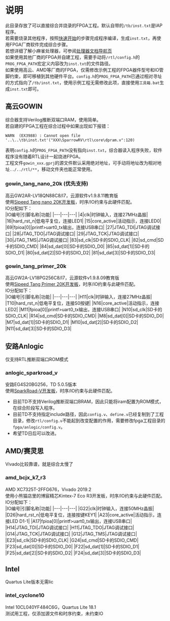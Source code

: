 # 说明
此目录存放了可以直接综合并烧录的FPGA工程。默认自带的`/tb/inst.txt`是IAP程序。  
若需要烧录其他程序，按照[快速开始](/doc/使用手册/快速开始.md)的步骤完成程序编译，生成`inst.txt`，再使用FPGA厂商软件完成综合步骤。  
若想详细了解小麻雀处理器，可参阅[处理器文档导航页](/doc/文档导航.md)  
如果使用其他厂商的FPGA并自建工程，需要手动将`/rtl/config.h`的`PROG_FPGA_PATH`宏定义内容改为`inst.txt`的文件路径。  
如果使用高云、AMD等厂商的FPGA，仅需修改示例工程的FPGA器件型号和IO管脚约束，即可移植到其他硬件平台。`config.h`的`PROG_FPGA_PATH`已通过相对寻址的方式指向了`/tb/inst.txt`，使用示例工程无需修改此项，直接使用`工具箱.bat`生成`inst.txt`即可。  

## 高云GOWIN
综合器支持Verilog推断双端口RAM，使用简单。  
若自建的FPGA工程在综合过程中如果出现如下报错：  
```
WARN  (EX3988) : Cannot open file '..\..\tb\inst.txt'("XXX\SparrowRV\rtl\core\dpram.v":120)
```
表明`config.h`的`PROG_FPGA_PATH`没有指向`inst.txt`，综合器读入程序失败，软件程序没有随着RTL设计一起烧进FPGA。  
工程文件`gowin_xxx.gprj`的源文件默认采用绝对地址，可手动将地址改为相对地址`../../rtl/**`，移动文件夹也能正常使用。   

### gowin_tang_nano_20k (优先支持)
高云GW2AR-LV18QN88C8/I7，云源软件v1.9.8.11教育版  
使用[Sipeed Tang nano 20K开发板](https://wiki.sipeed.com/hardware/zh/tang/tang-nano-20k/nano-20k.html)，时序/IO约束与此硬件匹配。  
IO分配如下：  
|IO编号|引脚名称|功能|
|---|---|---|
|4|clk|时钟输入，连接27MHz晶振|
|16|hard_rst_n|低电平复位，连接LED1|
|15|core_active|活动指示，连接LED0|
|69|fpioa\[0\]|printf>uart0_tx输出，连接USB串口|
|27|JTAG_TDI|JTAG调试接口|
|28|JTAG_TDO|JTAG调试接口|
|29|JTAG_TCK|JTAG调试接口|
|30|JTAG_TMS|JTAG调试接口|
|83|sd_clk|SD卡的SDIO_CLK|
|82|sd_cmd|SD卡的SDIO_CMD|
|84|sd_dat\[0\]|SD卡的SDIO_D0|
|85|sd_dat\[1\]|SD卡的SDIO_D1|
|80|sd_dat\[2\]|SD卡的SDIO_D2|
|81|sd_dat\[3\]|SD卡的SDIO_D3|


### gowin_tang_primer_20k
高云GW2A-LV18PG256C8/I7，云源软件v1.9.8.09教育版  
使用[Sipeed Tang Primer 20K开发板](https://wiki.sipeed.com/hardware/zh/tang/tang-primer-20k/primer-20k.html)，时序/IO约束与此硬件匹配。  
IO分配如下：  
|IO编号|引脚名称|功能|
|---|---|---|
|H11|clk|时钟输入，连接27MHz晶振|
|T10|hard_rst_n|低电平复位，连接S0按键|
|N16|core_active|活动指示，连接LED2|
|M11|fpioa\[0\]|printf>uart0_tx输出，连接USB串口|
|N10|sd_clk|SD卡的SDIO_CLK|
|R14|sd_cmd|SD卡的SDIO_CMD|
|M8|sd_dat\[0\]|SD卡的SDIO_D0|
|M7|sd_dat\[1\]|SD卡的SDIO_D1|
|M10|sd_dat\[2\]|SD卡的SDIO_D2|
|N11|sd_dat\[3\]|SD卡的SDIO_D3|

## 安路Anlogic
仅支持RTL推断双端口ROM模式    
### anlogic_sparkroad_v
安路EG4S20BG256，TD 5.0.5版本  
使用[SparkRoad-V开发板](https://gitee.com/verimake/SparkRoad-V)，时序/IO约束与此硬件匹配。  
- 目前TD不支持Verilog推断双端口BRAM，因此只能将iram配置为ROM模式，在综合阶段写入程序。  
- 目前TD不支持指定include路径，因此`config.v`、`define.v`已经复制到了工程目录，修改`rtl/config.v`不能起到改变配置的作用，需要修改fpga工程目录的`fpga/anlogic/config.v`。  
- 希望TD日后可以改进。  

## AMD/赛灵思
Vivado比较靠谱，就是综合太慢了  

### amd_bcjx_k7_r3
AMD XC7325T-2FFG676，Vivado 2019.2  
使用小熊猫店里的博宸精芯Kintex-7 Eco R3开发板，时序/IO约束与此硬件匹配。  
IO分配如下：  
|IO编号|引脚名称|功能|
|---|---|---|
|G22|clk|时钟输入，连接50MHz晶振|
|D26|hard_rst_n|低电平复位，连接按键KEY1|
|A23|core_active|活动指示，连接LED D1-1|
|A17|fpioa\[0\]|printf>uart0_tx输出，连接USB串口|
|H14|JTAG_TDI|JTAG调试接口|
|H11|JTAG_TDO|JTAG调试接口|
|G14|JTAG_TCK|JTAG调试接口|
|G12|JTAG_TMS|JTAG调试接口|
|E23|sd_clk|SD卡的SDIO_CLK|
|G24|sd_cmd|SD卡的SDIO_CMD|
|F23|sd_dat\[0\]|SD卡的SDIO_D0|
|F22|sd_dat\[1\]|SD卡的SDIO_D1|
|F25|sd_dat\[2\]|SD卡的SDIO_D2|
|F24|sd_dat\[3\]|SD卡的SDIO_D3|

## Intel
Quartus Lite版本无需lic  
### intel_cyclone10
Intel 10CL040YF484C6G，Quartus Lite 18.1  
测试用工程，仅添加源文件和时序约束，未约束IO  

